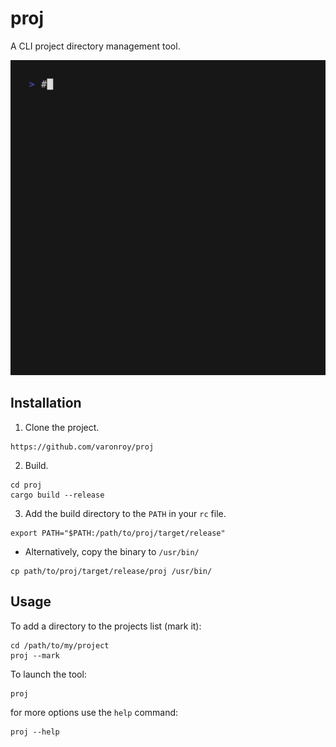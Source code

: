 # proj
A CLI project directory management tool.

![demo](./demo/demo.gif)

## Installation
1. Clone the project.
```
https://github.com/varonroy/proj
```
2. Build.
```
cd proj
cargo build --release
```
3. Add the build directory to the `PATH` in your `rc` file.
```
export PATH="$PATH:/path/to/proj/target/release"
```
* Alternatively, copy the binary to `/usr/bin/`
```
cp path/to/proj/target/release/proj /usr/bin/
```

## Usage
To add a directory to the projects list (mark it):
```
cd /path/to/my/project
proj --mark
```
To launch the tool:
```
proj
```
for more options use the `help` command:
```
proj --help
```
